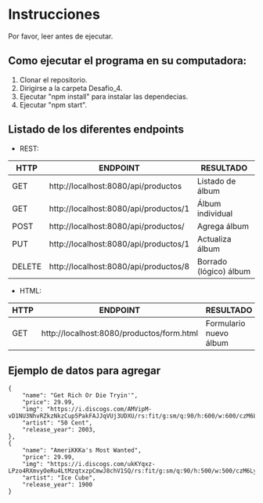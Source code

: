 # Instrucciones

Por favor, leer antes de ejecutar.

## Como ejecutar el programa en su computadora:

1. Clonar el repositorio.
2. Dirigirse a la carpeta Desafio_4.
3. Ejecutar "npm install" para instalar las dependecias.
4. Ejecutar "npm start".

## Listado de los diferentes endpoints

- REST:

| HTTP   | ENDPOINT                              | RESULTADO              |
| ------ | ------------------------------------- | ---------------------- |
| GET    | http://localhost:8080/api/productos   | Listado de álbum       |
| GET    | http://localhost:8080/api/productos/1 | Álbum individual       |
| POST   | http://localhost:8080/api/productos/  | Agrega álbum           |
| PUT    | http://localhost:8080/api/productos/1 | Actualiza álbum        |
| DELETE | http://localhost:8080/api/productos/8 | Borrado (lógico) álbum |

- HTML:

| HTTP | ENDPOINT                                  | RESULTADO              |
| ---- | ----------------------------------------- | ---------------------- |
| GET  | http://localhost:8080/productos/form.html | Formulario nuevo álbum |

## Ejemplo de datos para agregar

    {
        "name": "Get Rich Or Die Tryin'",
        "price": 29.99,
        "img": "https://i.discogs.com/AMVipM-vD1NU3NhvRZkzNkzCup5PakFAJJqVUj3UDXU/rs:fit/g:sm/q:90/h:600/w:600/czM6Ly9kaXNjb2dz/LWRhdGFiYXNlLWlt/YWdlcy9SLTI1ODg4/Mi0xNDI1NzA3OTQw/LTg4MDUuanBlZw.jpeg",
        "artist": "50 Cent",
        "release_year": 2003,
    },
    {
        "name": "AmeriKKKa's Most Wanted",
        "price": 29.99,
        "img": "https://i.discogs.com/ukKYqxz-LPzo4RXmvyOeRu4LtMzqtxzpCmwJ8chV1SQ/rs:fit/g:sm/q:90/h:500/w:500/czM6Ly9kaXNjb2dz/LWRhdGFiYXNlLWlt/YWdlcy9SLTEyOTE1/Ny0xMTk1MzgyNDYz/LmpwZWc.jpeg",
        "artist": "Ice Cube",
        "release_year": 1900
    }
